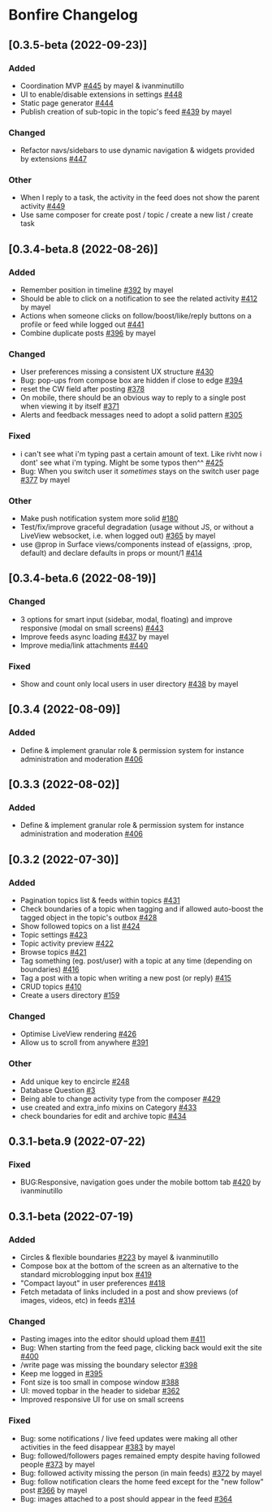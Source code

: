 <!--
SPDX-FileCopyrightText: 2025 Bonfire Networks <https://bonfirenetworks.org/contact/>

SPDX-License-Identifier: AGPL-3.0-only
SPDX-License-Identifier: CC0-1.0
-->

# Bonfire Changelog

## [0.3.5-beta (2022-09-23)]
### Added
- Coordination MVP [#445](https://github.com/bonfire-networks/bonfire-app/issues/445) by mayel & ivanminutillo
- UI to enable/disable extensions in settings [#448](https://github.com/bonfire-networks/bonfire-app/issues/448) 
- Static page generator [#444](https://github.com/bonfire-networks/bonfire-app/issues/444) 
- Publish creation of sub-topic in the topic's feed [#439](https://github.com/bonfire-networks/bonfire-app/issues/439) by mayel

### Changed
- Refactor navs/sidebars to use dynamic navigation & widgets provided by extensions [#447](https://github.com/bonfire-networks/bonfire-app/issues/447) 

### Other
- When I reply to a task, the activity in the feed does not show the parent activity [#449](https://github.com/bonfire-networks/bonfire-app/issues/449) 
- Use same composer for create post / topic / create a new list / create task

## [0.3.4-beta.8 (2022-08-26)]
### Added
- Remember position in timeline [#392](https://github.com/bonfire-networks/bonfire-app/issues/392) by mayel
- Should be able to click on a notification to see the related activity [#412](https://github.com/bonfire-networks/bonfire-app/issues/412) by mayel
- Actions when someone clicks on follow/boost/like/reply buttons on a profile or feed while logged out [#441](https://github.com/bonfire-networks/bonfire-app/issues/441) 
- Combine duplicate posts [#396](https://github.com/bonfire-networks/bonfire-app/issues/396) by mayel

### Changed
- User preferences missing a consistent UX structure [#430](https://github.com/bonfire-networks/bonfire-app/issues/430) 
- Bug: pop-ups from compose box are hidden if close to edge [#394](https://github.com/bonfire-networks/bonfire-app/issues/394) 
- reset the CW field after posting [#378](https://github.com/bonfire-networks/bonfire-app/issues/378) 
- On mobile, there should be an obvious way to reply to a single post when viewing it by itself [#371](https://github.com/bonfire-networks/bonfire-app/issues/371) 
- Alerts and feedback messages need to adopt a solid pattern [#305](https://github.com/bonfire-networks/bonfire-app/issues/305) 

### Fixed
- i can't see what i'm typing past a certain amount of text. Like rivht now i dont' see what i'm typing. Might be some typos then^^ [#425](https://github.com/bonfire-networks/bonfire-app/issues/425) 
- Bug: When you switch user it *sometimes* stays on the switch user page [#377](https://github.com/bonfire-networks/bonfire-app/issues/377) by mayel

### Other
- Make push notification system more solid [#180](https://github.com/bonfire-networks/bonfire-app/issues/180) 
- Test/fix/improve graceful degradation (usage without JS, or without a LiveView websocket, i.e. when logged out) [#365](https://github.com/bonfire-networks/bonfire-app/issues/365) by mayel
- use @prop in Surface views/components instead of e(assigns, :prop, default) and declare defaults in props or mount/1 [#414](https://github.com/bonfire-networks/bonfire-app/issues/414) 


## [0.3.4-beta.6 (2022-08-19)]
### Changed
- 3 options for smart input (sidebar, modal, floating) and improve responsive (modal on small screens) [#443](https://github.com/bonfire-networks/bonfire-app/issues/443) 
- Improve feeds async loading [#437](https://github.com/bonfire-networks/bonfire-app/issues/437) by mayel
- Improve media/link attachments [#440](https://github.com/bonfire-networks/bonfire-app/issues/440) 

### Fixed
- Show and count only local users in user directory [#438](https://github.com/bonfire-networks/bonfire-app/issues/438) by mayel

## [0.3.4 (2022-08-09)]
### Added
- Define & implement granular role & permission system for instance administration and moderation [#406](https://github.com/bonfire-networks/bonfire-app/issues/406) 

## [0.3.3 (2022-08-02)]
### Added
- Define & implement granular role & permission system for instance administration and moderation [#406](https://github.com/bonfire-networks/bonfire-app/issues/406) 

## [0.3.2 (2022-07-30)]
### Added
- Pagination topics list & feeds within topics [#431](https://github.com/bonfire-networks/bonfire-app/issues/431) 
- Check boundaries of a topic when tagging and if allowed auto-boost the tagged object in the topic's outbox [#428](https://github.com/bonfire-networks/bonfire-app/issues/428) 
- Show followed topics on a list [#424](https://github.com/bonfire-networks/bonfire-app/issues/424) 
- Topic settings [#423](https://github.com/bonfire-networks/bonfire-app/issues/423) 
- Topic activity preview [#422](https://github.com/bonfire-networks/bonfire-app/issues/422) 
- Browse topics [#421](https://github.com/bonfire-networks/bonfire-app/issues/421) 
- Tag something (eg. post/user) with a topic at any time (depending on boundaries) [#416](https://github.com/bonfire-networks/bonfire-app/issues/416) 
- Tag a post with a topic when writing a new post (or reply) [#415](https://github.com/bonfire-networks/bonfire-app/issues/415) 
- CRUD topics [#410](https://github.com/bonfire-networks/bonfire-app/issues/410) 
- Create a users directory [#159](https://github.com/bonfire-networks/bonfire-app/issues/159) 

### Changed
- Optimise LiveView rendering [#426](https://github.com/bonfire-networks/bonfire-app/issues/426) 
- Allow us to scroll from anywhere [#391](https://github.com/bonfire-networks/bonfire-app/issues/391) 

### Other
- Add unique key to encircle [#248](https://github.com/bonfire-networks/bonfire-app/issues/248) 
- Database Question [#3](https://github.com/bonfire-networks/activity_pub/issues/3) 
- Being able to change activity type from the composer [#429](https://github.com/bonfire-networks/bonfire-app/issues/429) 
- use created and extra_info mixins on Category [#433](https://github.com/bonfire-networks/bonfire-app/issues/433) 
- check boundaries for edit and archive topic [#434](https://github.com/bonfire-networks/bonfire-app/issues/434) 


## 0.3.1-beta.9 (2022-07-22)
### Fixed
- BUG:Responsive, navigation goes under the mobile bottom tab [#420](https://github.com/bonfire-networks/bonfire-app/issues/420) by ivanminutillo


## 0.3.1-beta (2022-07-19)
### Added
- Circles & flexible boundaries [#223](https://github.com/bonfire-networks/bonfire-app/issues/223) by mayel & ivanminutillo
- Compose box at the bottom of the screen as an alternative to the standard microblogging input box [#419](https://github.com/bonfire-networks/bonfire-app/issues/419) 
- "Compact layout" in user preferences [#418](https://github.com/bonfire-networks/bonfire-app/issues/418) 
- Fetch metadata of links included in a post and show previews (of images, videos, etc) in feeds [#314](https://github.com/bonfire-networks/bonfire-app/issues/314) 

### Changed
- Pasting images into the editor should upload them [#411](https://github.com/bonfire-networks/bonfire-app/issues/411) 
- Bug: When starting from the feed page, clicking back would exit the site [#400](https://github.com/bonfire-networks/bonfire-app/issues/400) 
- /write page was missing the boundary selector [#398](https://github.com/bonfire-networks/bonfire-app/issues/398) 
- Keep me logged in [#395](https://github.com/bonfire-networks/bonfire-app/issues/395) 
- Font size is too small in compose window [#388](https://github.com/bonfire-networks/bonfire-app/issues/388) 
- UI: moved topbar in the header to sidebar [#362](https://github.com/bonfire-networks/bonfire-app/issues/362) 
- Improved responsive UI for use on small screens

### Fixed
- Bug: some notifications / live feed updates were making all other activities in the feed disappear [#383](https://github.com/bonfire-networks/bonfire-app/issues/383) by mayel
- Bug: followed/followers pages remained empty despite having followed people [#373](https://github.com/bonfire-networks/bonfire-app/issues/373) by mayel
- Bug: followed activity missing the person (in main feeds) [#372](https://github.com/bonfire-networks/bonfire-app/issues/372) by mayel
- Bug: follow notification clears the home feed except for the "new follow" post [#366](https://github.com/bonfire-networks/bonfire-app/issues/366) by mayel
- Bug: images attached to a post should appear in the feed [#364](https://github.com/bonfire-networks/bonfire-app/issues/364) 


